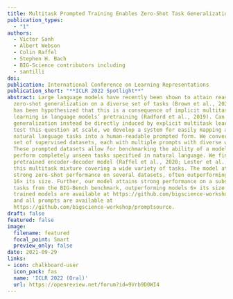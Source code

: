 ```yaml
---
title: Multitask Prompted Training Enables Zero-Shot Task Generalization
publication_types:
  - "1"
authors:
  - Victor Sanh
  - Albert Webson
  - Colin Raffel
  - Stephen H. Bach
  - BIG-Science contributors including
  - santilli
doi: 
publication: International Conference on Learning Representations
publication_short: "**ICLR 2022 Spotlight**"
abstract: Large language models have recently been shown to attain reasonable
  zero-shot generalization on a diverse set of tasks (Brown et al., 2020). It
  has been hypothesized that this is a consequence of implicit multitask
  learning in language models’ pretraining (Radford et al., 2019). Can zero-shot
  generalization instead be directly induced by explicit multitask learning? To
  test this question at scale, we develop a system for easily mapping any
  natural language tasks into a human-readable prompted form. We convert a large
  set of supervised datasets, each with multiple prompts with diverse wording.
  These prompted datasets allow for benchmarking the ability of a model to
  perform completely unseen tasks specified in natural language. We fine-tune a
  pretrained encoder-decoder model (Raffel et al., 2020; Lester et al., 2021) on
  this multitask mixture covering a wide variety of tasks. The model attains
  strong zero-shot performance on several datasets, often outperforming models
  16× its size. Further, our model attains strong performance on a subset of
  tasks from the BIG-Bench benchmark, outperforming models 6× its size. All
  trained models are available at https://github.com/bigscience-workshop/t-zero,
  and all prompts are available at
  https://github.com/bigscience-workshop/promptsource.
draft: false
featured: false
image:
  filename: featured
  focal_point: Smart
  preview_only: false
date: 2021-09-29
links:
- icon: chalkboard-user
  icon_pack: fas
  name: 'ICLR 2022 (Oral)'
  url: https://openreview.net/forum?id=9Vrb9D0WI4
---
```

